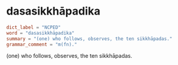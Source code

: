# dasasikkhāpadika

``` toml
dict_label = "NCPED"
word = "dasasikkhāpadika"
summary = "(one) who follows, observes, the ten sikkhāpadas."
grammar_comment = "m(fn)."
```

(one) who follows, observes, the ten sikkhāpadas.

